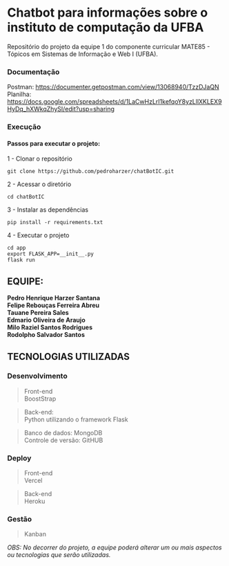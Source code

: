 



# Chatbot para informações sobre o instituto de computação da UFBA
Repositório do projeto da equipe 1 do componente curricular MATE85 - Tópicos em Sistemas de Informação e Web I (UFBA).

### Documentação

Postman:
https://documenter.getpostman.com/view/13068940/TzzDJaQN
Planilha:
https://docs.google.com/spreadsheets/d/1LaCwHzLrI1kefqoY8yzLllXKLEX9HyDq_hXWkqZhySI/edit?usp=sharing

### Execução

#### Passos para executar o projeto:
1 - Clonar o repositório
```
git clone https://github.com/pedroharzer/chatBotIC.git
```
2 - Acessar o diretório
```
cd chatBotIC
```
3 - Instalar as dependências
```
pip install -r requirements.txt
```
4 - Executar o projeto
```
cd app
export FLASK_APP=__init__.py
flask run
```

## EQUIPE:

**Pedro Henrique Harzer Santana**<br>
**Felipe Rebouças Ferreira Abreu**<br>
**Tauane Pereira Sales**<br>
**Edmario Oliveira de Araujo**<br>
**Milo Raziel Santos Rodrigues**<br>
**Rodolpho Salvador Santos**<br>

## TECNOLOGIAS UTILIZADAS

### Desenvolvimento

> Front-end <br>
> BoostStrap

> Back-end: <br>
> Python utilizando o framework Flask

>Banco de dados: MongoDB<br>
>Controle de versão: GitHUB

### Deploy

> Front-end <br>
> Vercel

> Back-end <br>
> Heroku


### Gestão

> Kanban


*OBS: No decorrer do projeto, a equipe poderá alterar um ou mais aspectos ou tecnologias que serão utilizadas.*
